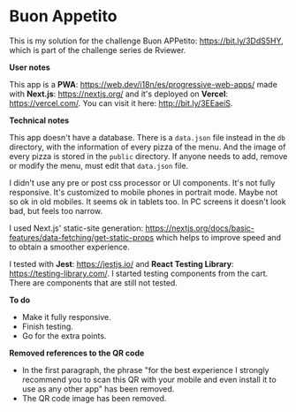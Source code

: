 # Buon Appetito

This is my solution for the challenge Buon APPetito: https://bit.ly/3DdS5HY, which is part of the challenge series de Rviewer.

**User notes**

This app is a **PWA**: https://web.dev/i18n/es/progressive-web-apps/ made with **Next.js**: https://nextjs.org/ and it's deployed on **Vercel**: https://vercel.com/. You can visit it here: http://bit.ly/3EEaeiS.

**Technical notes**

This app doesn't have a database. There is a `data.json` file instead in the `db` directory, with the information of every pizza of the menu. And the image of every pizza is stored in the `public` directory. If anyone needs to add, remove or modify the menu, must edit that `data.json` file.

I didn't use any pre or post css processor or UI components. It's not fully responsive. It's customized to mobile phones in portrait mode. Maybe not so ok in old mobiles. It seems ok in tablets too. In PC screens it doesn't look bad, but feels too narrow.

I used Next.js' static-site generation: https://nextjs.org/docs/basic-features/data-fetching/get-static-props which helps to improve speed and to obtain a smoother experience.

I tested with **Jest**: https://jestjs.io/ and **React Testing Library**: https://testing-library.com/. I started testing components from the cart. There are components that are still not tested.

**To do**

- Make it fully responsive.
- Finish testing.
- Go for the extra points.

**Removed references to the QR code**

* In the first paragraph, the phrase "for the best experience I strongly recommend you to scan this QR with your mobile and even install it to use as any other app" has been removed.
* The QR code image has been removed.

